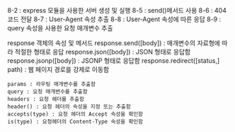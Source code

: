 8-2 : express 모듈을 사용한 서버 생성 및 실행
8-5 : send()메서드 사용
8-6 : 404코드 전달
8-7 : User-Agent 속성 추출
8-8 : User-Agent 속성에 따른 응답
8-9 : query 속성을 사용한 요청 매개변수 추출

response 객체의 속성 및 메서드
    response.send([body]) : 매개변수의 자료형에 따라 적절한 형태로 응답
    response.json([body]) : JSON 형태로 응답함
    response.jsonp([body]) : JSONP 형태로 응답함
    response.redirect([status,] path) : 웹 페이지 경로를 강제로 이동함


    params : 라우팅 매개변수를 추출함
    query : 요청 매개변수를 추출함
    headers : 요청 헤더를 추출함
    header() : 요청 헤더의 속성을 지정 또는 추출함
    accepts(type) : 요청 헤더의 Accept 속성을 확인함
    is(type) : 요청헤더의 Content-Type 속성을 확인함